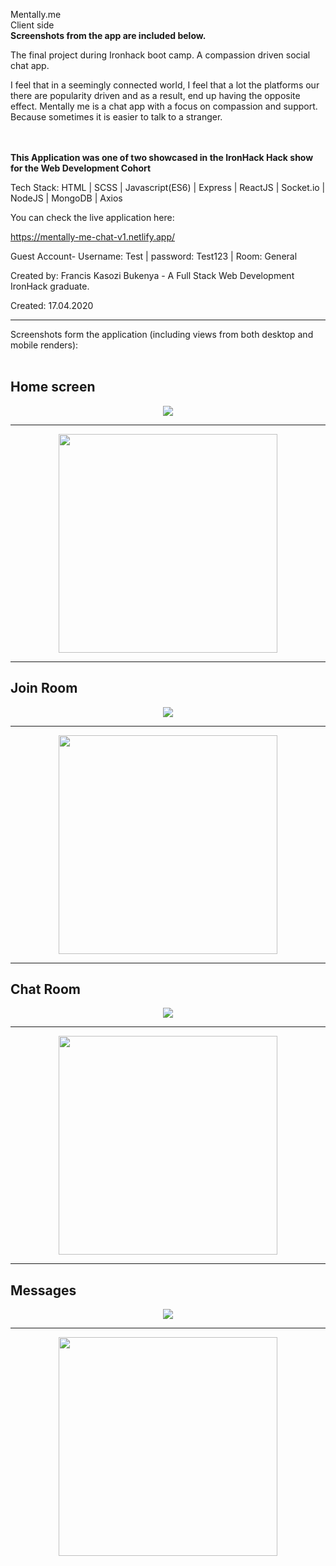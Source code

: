 Mentally.me
<br>Client side
<br><b>Screenshots from the app are included below.</b>

The final project during Ironhack boot camp. A compassion driven social chat app.

I feel that in a seemingly connected world, I feel that a lot the platforms our there are popularity driven and as a result,
end up having the opposite effect. Mentally me is a chat app with a focus on compassion and support. Because sometimes it is
easier to talk to a stranger.

<br><br><b>This Application was one of two showcased in the IronHack Hack show for the Web Development Cohort</b>

Tech Stack: HTML | SCSS | Javascript(ES6) | Express | ReactJS | Socket.io | NodeJS | MongoDB | Axios

You can check the live application here:

https://mentally-me-chat-v1.netlify.app/

Guest Account- Username: Test | password: Test123 | Room: General

Created by: Francis Kasozi Bukenya - A Full Stack Web Development IronHack graduate.

Created: 17.04.2020

<hr>
Screenshots form the application (including views from both desktop and mobile renders):
<br>
<br>
<h2>Home screen</h2>
<div style="display: flex; justify-content: center">
<img src="https://res.cloudinary.com/frankie-dev/image/upload/v1587915999/mentally-me-screenshots/homepage.png" />
</div>
<hr>
<div style="display: flex; justify-content: center;">
<img src="https://res.cloudinary.com/frankie-dev/image/upload/v1587915999/mentally-me-screenshots/HomeMobile.jpg" height="350px"/>
</div>
<hr>
<h2>Join Room</h2>
<div style="display: flex; justify-content: center">
<img src="https://res.cloudinary.com/frankie-dev/image/upload/v1587915999/mentally-me-screenshots/joinpage.png" />
</div>
<hr>
<div style="display: flex; justify-content: center;">
<img src="https://res.cloudinary.com/frankie-dev/image/upload/v1587915999/mentally-me-screenshots/joinMobile.jpg" height="350px"/>
</div>
<hr>
<h2>Chat Room</h2>
<div style="display: flex; justify-content: center">
<img src="https://res.cloudinary.com/frankie-dev/image/upload/v1587915999/mentally-me-screenshots/chatroom.png" />
</div>
<hr>
<div style="display: flex; justify-content: center;">
<img src="https://res.cloudinary.com/frankie-dev/image/upload/v1587915999/mentally-me-screenshots/chatroomMobile.jpg" height="350px"/>
</div>
<hr>
<h2>Messages</h2>
<div style="display: flex; justify-content: center">
<img src="https://res.cloudinary.com/frankie-dev/image/upload/v1587915999/mentally-me-screenshots/messagesDesktop.png" />
</div>
<hr>
<div style="display: flex; justify-content: center;">
<img src="https://res.cloudinary.com/frankie-dev/image/upload/v1587916000/mentally-me-screenshots/messagesMobile.jpg" height="350px"/>
</div>
